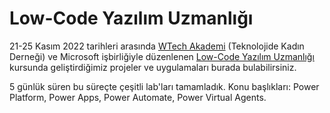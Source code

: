 # Low-Code Yazılım Uzmanlığı

21-25 Kasım 2022 tarihleri arasında [WTech Akademi](https://www.wtechplatform.com/tr) (Teknolojide Kadın Derneği) ve Microsoft işbirliğiyle düzenlenen [Low-Code Yazılım Uzmanlığı](https://www.wtechplatform.com/tr/low-code-yazilim-uzmani-1) kursunda geliştirdiğimiz projeler ve uygulamaları burada bulabilirsiniz.

5 günlük süren bu süreçte çeşitli lab'ları tamamladık. Konu başlıkları: Power Platform, Power Apps, Power Automate, Power Virtual Agents.



